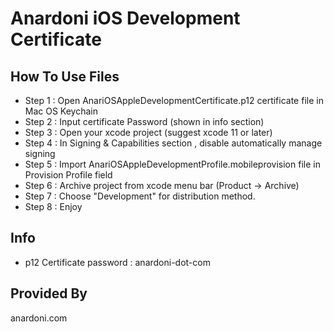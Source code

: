 # Anardoni iOS Development Certificate

## How To Use Files

- Step 1 : Open AnariOSAppleDevelopmentCertificate.p12 certificate file in Mac OS Keychain
- Step 2 : Input certificate Password (shown in info section)
- Step 3 : Open your xcode project (suggest xcode 11 or later)
- Step 4 : In Signing & Capabilities section , disable automatically manage signing
- Step 5 : Import AnariOSAppleDevelopmentProfile.mobileprovision file in Provision Profile field
- Step 6 : Archive project from xcode menu bar (Product -> Archive)
- Step 7 : Choose "Development" for distribution method.
- Step 8 : Enjoy

## Info

- p12 Certificate password : anardoni-dot-com

## Provided By

anardoni.com
